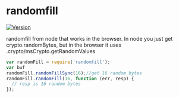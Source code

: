 randomfill
===

[![Version](http://img.shields.io/npm/v/randomfill.svg)](https://www.npmjs.org/package/randomfill)

randomfill from node that works in the browser. In node you just get crypto.randomBytes, but in the browser it uses
.crypto/msCrypto.getRandomValues

```js
var randomFill = require('randomfill');
var buf
randomFill.randomFillSync(16);//get 16 random bytes
randomFill.randomFill(16, function (err, resp) {
  // resp is 16 random bytes
});
```
